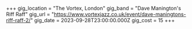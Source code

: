 +++
gig_location = "The Vortex, London"
gig_band = "Dave Manington's Riff Raff"
gig_url = "https://www.vortexjazz.co.uk/event/dave-maningtons-riff-raff-2/"
gig_date = 2023-09-28T23:00:00.000Z
gig_cost = 15
+++

